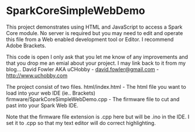 SparkCoreSimpleWebDemo
====================
This project demonstrates using HTML and JavaScript to access a Spark Core module. 
No server is required but you may need to edit and operate this file from a Web 
enabled development tool or Editor. I recommend Adobe Brackets.

This code is open I only ask that you let me know of any improvements 
and that you drop me an emial about your project. I may link back to it 
from my blog...
David Fowler AKA uCHobby - david.fowler@gmail.com - http://www.uchobby.com

The project consist of two files.
html/index.html - The html file you want to load into your web IDE (ie.. Brackets)
firmware/SparkCoreSimpleWebDemo.cpp - The firmware file to cut and past into your Spark Web IDE. 

Note that the firmware file extension is .cpp here but will be .ino in the IDE.  I set it to .cpp
so that my text editor will do correct highlighting.